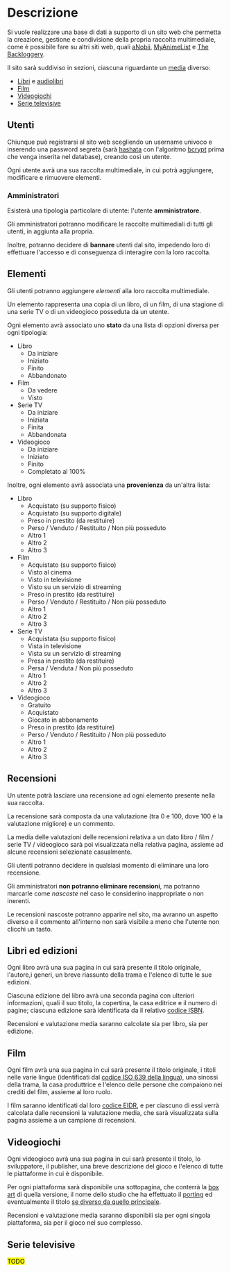 <!--Da quanto ho capito qui dobbiamo scrivere tutto all'impersonale...-->

# Descrizione

Si vuole realizzare una base di dati a supporto di un sito web che permetta la creazione, gestione e condivisione della propria raccolta multimediale, come è possibile fare su altri siti web, quali [aNobii](https://www.anobii.com/), [MyAnimeList](https://myanimelist.net/) e [The Backloggery](https://backloggery.com/).

Il sito sarà suddiviso in sezioni, ciascuna riguardante un [media](https://it.wikipedia.org/wiki/Mezzo_di_comunicazione_di_massa) diverso:

- [Libri](https://it.wikipedia.org/wiki/Libro) e [audiolibri](https://it.wikipedia.org/wiki/Audiolibro)
- [Film](https://it.wikipedia.org/wiki/Film)
- [Videogiochi](https://it.wikipedia.org/wiki/Videogioco)
- [Serie televisive](https://it.wikipedia.org/wiki/Fiction_televisiva#Serie_televisiva)

## Utenti

Chiunque può registrarsi al sito web scegliendo un username univoco e inserendo una password segreta (sarà [hashata](https://it.wikipedia.org/wiki/Funzione_di_hash) con l'algoritmo [bcrypt](https://it.wikipedia.org/wiki/Bcrypt) prima che venga inserita nel database), creando così un utente.

Ogni utente avrà una sua raccolta multimediale, in cui potrà aggiungere, modificare e rimuovere elementi.

### Amministratori

Esisterà una tipologia particolare di utente: l'utente **amministratore**.

Gli amministratori potranno modificare le raccolte multimediali di tutti gli utenti, in aggiunta alla propria.

<!--Ho tolto i moderatori per semplificare.-->

Inoltre, potranno decidere di __bannare__ <!--Bandire?--> utenti dal sito, impedendo loro di effettuare l'accesso e di conseguenza di interagire con la loro raccolta.

## Elementi

Gli utenti potranno aggiungere _elementi_ alla loro raccolta multimediale.

Un elemento rappresenta una copia di un libro, di un film, di una stagione di una serie TV o di un videogioco posseduta da un utente.

Ogni elemento avrà associato uno **stato** da una lista di opzioni diversa per ogni tipologia:

- Libro
    - Da iniziare
    - Iniziato
    - Finito
    - Abbandonato
- Film
    - Da vedere
    - Visto
- Serie TV
    - Da iniziare
    - Iniziata
    - Finita
    - Abbandonata
- Videogioco
    - Da iniziare
    - Iniziato
    - Finito
    - Completato al 100%

Inoltre, ogni elemento avrà associata una **provenienza** da un'altra lista:

- Libro
    - Acquistato (su supporto fisico)
    - Acquistato (su supporto digitale)
    - Preso in prestito (da restituire)
    - Perso / Venduto / Restituito / Non più posseduto
    - Altro 1 <!--Piratato, ma non si può dire apertamente-->
    - Altro 2
    - Altro 3
- Film
    - Acquistato (su supporto fisico)
    - Visto al cinema
    - Visto in televisione
    - Visto su un servizio di streaming
    - Preso in prestito (da restituire) <!--C'è ancora qualcuno che prende film in prestito?-->
    - Perso / Venduto / Restituito / Non più posseduto
    - Altro 1 <!--Piratato, ma non si può dire apertamente-->
    - Altro 2
    - Altro 3
- Serie TV
    - Acquistata (su supporto fisico)
    - Vista in televisione
    - Vista su un servizio di streaming
    - Presa in prestito (da restituire)
    - Persa / Venduta / Non più posseduto
    - Altro 1 <!--Piratato, ma non si può dire apertamente-->
    - Altro 2
    - Altro 3
- Videogioco 
    - Gratuito
    - Acquistato
    - Giocato in abbonamento
    - Preso in prestito (da restituire)
    - Perso / Venduto / Restituito / Non più posseduto
    - Altro 1 <!--Piratato, ma non si può dire apertamente-->
    - Altro 2
    - Altro 3

## Recensioni

Un utente potrà lasciare una recensione ad ogni elemento presente nella sua raccolta.

La recensione sarà composta da una valutazione (tra 0 e 100, dove 100 è la valutazione migliore) e un commento.

La media delle valutazioni delle recensioni relativa a un dato libro / film / serie TV / videogioco sarà poi visualizzata nella relativa pagina, assieme ad alcune recensioni selezionate casualmente.

<!--Permettere alle recensioni di essere eliminate potrebbe portare a corruzione, meglio permettere solo di marcarle come nascoste, come fa Steam...-->

Gli utenti potranno decidere in qualsiasi momento di eliminare una loro recensione.

Gli amministratori **non potranno eliminare recensioni**, ma potranno marcarle come _nascoste_ nel caso le considerino inappropriate o non inerenti.

Le recensioni nascoste potranno apparire nel sito, ma avranno un aspetto diverso e il commento all'interno non sarà visibile a meno che l'utente non clicchi un tasto.

## Libri ed edizioni

Ogni libro avrà una sua pagina in cui sarà presente il titolo originale, l'autore,i generi, un breve riassunto della trama e l'elenco di tutte le sue edizioni.

Ciascuna edizione del libro avrà una seconda pagina con ulteriori informazioni, quali il suo titolo, la copertina, la casa editrice e il numero di pagine; ciascuna edizione sarà identificata da il relativo [codice ISBN](https://it.wikipedia.org/wiki/ISBN).

Recensioni e valutazione media saranno calcolate sia per libro, sia per edizione.

## Film

<!--https://it.wikipedia.org/wiki/Template:Film-->

Ogni film avrà una sua pagina in cui sarà presente il titolo originale, i titoli nelle varie lingue (identificati dal [codice ISO 639 della lingua](https://en.wikipedia.org/wiki/List_of_ISO_639-1_codes)), una sinossi della trama, la casa produttrice e l'elenco delle persone che compaiono nei crediti del film, assieme al loro ruolo.

I film saranno identificati dal loro [codice EIDR](https://ui.eidr.org/search), e per ciascuno di essi verrà calcolata dalle recensioni la valutazione media, che sarà visualizzata sulla pagina assieme a un campione di recensioni.

## Videogiochi

<!--https://it.wikipedia.org/wiki/Template:Videogioco-->

Ogni videogioco avrà una sua pagina in cui sarà presente il titolo, lo sviluppatore, il publisher, una breve descrizione del gioco e l'elenco di tutte le piattaforme in cui è disponibile.

Per ogni piattaforma sarà disponibile una sottopagina, che conterrà la [box art](https://vgboxart.com/) di quella versione, il nome dello studio che ha effettuato il [porting](https://en.wikipedia.org/wiki/Porting#Porting_of_video_games) ed eventualmente il titolo [se diverso da quello principale](https://it.wikipedia.org/wiki/Payday_2#Crimewave_Edition). 

Recensioni e valutazione media saranno disponibili sia per ogni singola piattaforma, sia per il gioco nel suo complesso.

## Serie televisive

<!--https://it.wikipedia.org/wiki/Template:FictionTV-->

<span style="background-color: yellow; color: black;">TODO</span>
